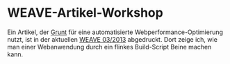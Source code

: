 WEAVE-Artikel-Workshop
======================

Ein Artikel, der [Grunt](http://shop.page-online.de/weave-03-2013) für eine automatisierte Webperformance-Optimierung nutzt, ist in der aktuellen [WEAVE 03/2013](http://shop.page-online.de/weave-03-2013) abgedruckt. 
Dort zeige ich, wie man einer Webanwendung durch ein flinkes Build-Script Beine machen kann.
